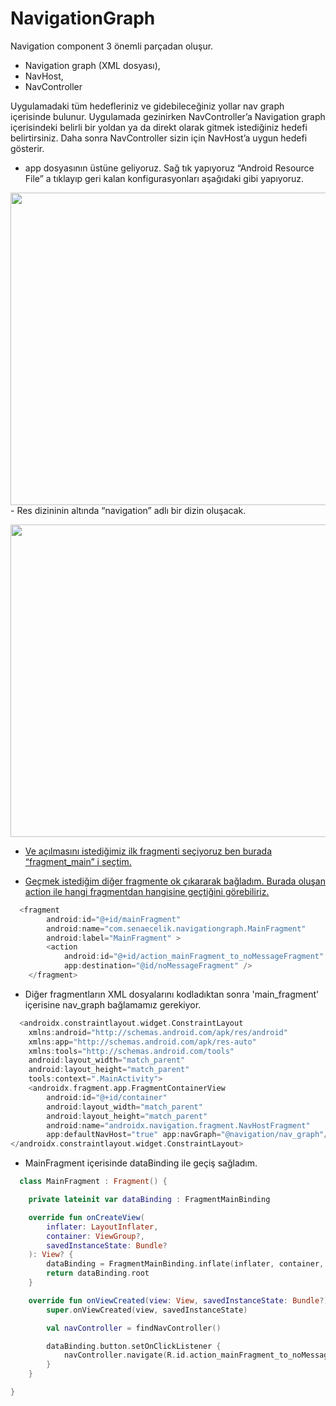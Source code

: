 # NavigationGraph

Navigation component 3 önemli parçadan oluşur. 
  - Navigation graph (XML dosyası), 
  - NavHost, 
  - NavController

Uygulamadaki tüm hedefleriniz ve gidebileceğiniz yollar nav graph içerisinde bulunur. 
Uygulamada gezinirken NavController’a Navigation graph içerisindeki belirli bir yoldan ya da direkt olarak gitmek istediğiniz hedefi belirtirsiniz. Daha sonra NavController sizin için NavHost’a uygun hedefi gösterir.




- app dosyasının üstüne geliyoruz. Sağ tık yapıyoruz “Android Resource File” a tıklayıp geri kalan konfigurasyonları aşağıdaki gibi yapıyoruz. 
<img align="center" width="800" height="500" src="https://user-images.githubusercontent.com/48855691/168424524-ee4706d1-15a4-4677-9978-a47799a5c22f.jpg">
- Res dizininin altında “navigation” adlı bir dizin oluşacak.
  
  <a href="#"><img align="center" width="800" height="500" src="https://user-images.githubusercontent.com/48855691/168424604-d51a8043-6378-4db4-b1ab-2f00316baeed.jpg">

- Ve açılmasını istediğimiz ilk fragmenti seçiyoruz ben burada “fragment_main” i seçtim.

- Geçmek istediğim diğer fragmente ok çıkararak bağladım. Burada oluşan action ile hangi fragmentdan hangisine geçtiğini görebiliriz.
  

```kotlin
  <fragment
        android:id="@+id/mainFragment"
        android:name="com.senaecelik.navigationgraph.MainFragment"
        android:label="MainFragment" >
        <action
            android:id="@+id/action_mainFragment_to_noMessageFragment"
            app:destination="@id/noMessageFragment" />
    </fragment>
```
  
- Diğer fragmentların XML dosyalarını kodladıktan sonra 'main_fragment' içerisine nav_graph bağlamamız gerekiyor.

```kotlin 
  <androidx.constraintlayout.widget.ConstraintLayout
    xmlns:android="http://schemas.android.com/apk/res/android"
    xmlns:app="http://schemas.android.com/apk/res-auto"
    xmlns:tools="http://schemas.android.com/tools"
    android:layout_width="match_parent"
    android:layout_height="match_parent"
    tools:context=".MainActivity">
    <androidx.fragment.app.FragmentContainerView
        android:id="@+id/container"
        android:layout_width="match_parent"
        android:layout_height="match_parent"
        android:name="androidx.navigation.fragment.NavHostFragment"
        app:defaultNavHost="true" app:navGraph="@navigation/nav_graph"/>
</androidx.constraintlayout.widget.ConstraintLayout>
```
- MainFragment içerisinde dataBinding ile geçiş sağladım. 

```kotlin
  class MainFragment : Fragment() {

    private lateinit var dataBinding : FragmentMainBinding

    override fun onCreateView(
        inflater: LayoutInflater,
        container: ViewGroup?,
        savedInstanceState: Bundle?
    ): View? {
        dataBinding = FragmentMainBinding.inflate(inflater, container, false)
        return dataBinding.root
    }

    override fun onViewCreated(view: View, savedInstanceState: Bundle?) {
        super.onViewCreated(view, savedInstanceState)

        val navController = findNavController()

        dataBinding.button.setOnClickListener {
            navController.navigate(R.id.action_mainFragment_to_noMessageFragment)
        }
    }

}
  
```  


